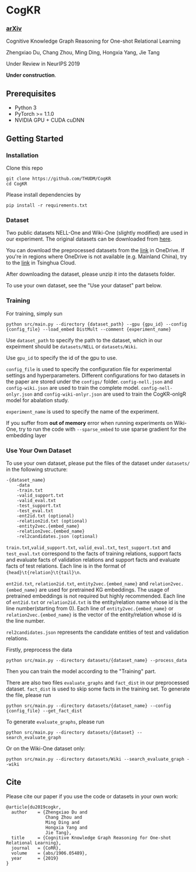 # CogKR

### [arXiv](https://arxiv.org/abs/1906.05489)

Cognitive Knowledge Graph Reasoning for One-shot Relational Learning

Zhengxiao Du, Chang Zhou, Ming Ding, Hongxia Yang, Jie Tang

Under Review in NeurIPS 2019

**Under construction**.

## Prerequisites

* Python 3
* PyTorch >= 1.1.0
* NVIDIA GPU + CUDA cuDNN

## Getting Started

### Installation

Clone this repo

```shell
git clone https://github.com/THUDM/CogKR
cd CogKR
```

Please install dependencies by

```shell
pip install -r requirements.txt
```

### Dataset

Two public datasets NELL-One and Wiki-One (slightly modified) are used in our experiment. The original datasets can be downloaded from [here](https://github.com/xwhan/One-shot-Relational-Learning).

You can download the preprocessed datasets from the [link](https://mailstsinghuaeducn-my.sharepoint.com/:f:/g/personal/duzx16_mails_tsinghua_edu_cn/El-XlZVxAtNMkVTUN5-KB5gBupAOgY-qMVvf702aVceIgw?e=LcWwqz) in OneDrive. If you're in regions where OneDrive is not available (e.g. Mainland China), try to the [link](https://cloud.tsinghua.edu.cn/d/4ba979c61b6f40cc9be8/) in Tsinghua Cloud.

After downloading the dataset, please unzip it into the datasets folder.

To use your own dataset, see the "Use your dataset" part below.

### Training

For training, simply sun

```shell
python src/main.py --directory {dataset_path} --gpu {gpu_id} --config {config_file} --load_embed DistMult --comment {experiment_name}
```

Use `dataset_path` to specify the path to the dataset, which in our expeirment should be `datasets/NELL` or `datasets/Wiki`.

Use `gpu_id` to specify the id of the gpu to use.

`config_file` is used to specify the configuration file for experimental settings and  hyperparameters. Different configurations for two datasets in the paper are stored under the `configs/` folder. `config-nell.json` and `config-wiki.json` are used to train the complete model. `config-nell-onlyr.json` and `config-wiki-onlyr.json` are used to train the CogKR-onlgR model for abalation study.

`experiment_name` is used to specify the name of the experiment.

If you suffer from **out of memory** error when running experiments on Wiki-One, try to run the code with `--sparse_embed` to use sparse gradient for the embedding layer

### Use Your Own Dataset

To use your own dataset, please put the files of the dataset under `datasets/` in the following structure:

```
-{dataset_name}
	-data
    -train.txt
    -valid_support.txt
    -valid_eval.txt
    -test_support.txt
    -test_eval.txt
    -ent2id.txt (optional)
    -relation2id.txt (optional)
    -entity2vec.{embed_name}
    -relation2vec.{embed_name}
    -rel2candidates.json (optional)
```

`train.txt`,`valid_support.txt`, `valid_eval.txt`, `test_support.txt` and `test_eval.txt` correspond to the facts of training relations, support facts and evaluate facts of validation relations and support facts and evaluate facts of test relations. Each line is in the format of `{head}\t{relation}\t{tail}\n`.

`ent2id.txt`, `relation2id.txt`, `entity2vec.{embed_name}` and  `relation2vec.{embed_name}` are used for pretrained KG embeddings. The usage of pretrained embeddings is not required but highly recommended. Each line of `ent2id.txt` or `relation2id.txt` is the entity/relation name whose id is the line number(starting from 0). Each line of `entity2vec.{embed_name}` or `relation2vec.{embed_name}` is the vector of the entity/relation whose id is the line number.

`rel2candidates.json` represents the candidate entities of test and validation relations.

Firstly, preprocess the data

```shell
python src/main.py --directory datasets/{dataset_name} --process_data
```

Then you can train the model according to the "Training" part.

There are also two files  `evaluate_graphs` and `fact_dist` in our preprocessed dataset. `fact_dist` is used to skip some facts in the training set. To generate the file, please run

```shell
python src/main.py --directory datasets/{dataset_name} --config {config_file} --get_fact_dist
```

To generate `evaluate_graphs`, please run

```shell
python src/main.py --directory datasets/{dataset} --search_evaluate_graph
```

Or on the Wiki-One dataset only:

```shell
python src/main.py --directory datasets/Wiki --search_evaluate_graph --wiki
```

## Cite

Please cite our paper if you use the code or datasets in your own work:
```
@article{du2019cogkr,
  author    = {Zhengxiao Du and
               Chang Zhou and
               Ming Ding and
               Hongxia Yang and
               Jie Tang},
  title     = {Cognitive Knowledge Graph Reasoning for One-shot Relational Learning},
  journal   = {CoRR},
  volume    = {abs/1906.05489},
  year      = {2019}
}
```
